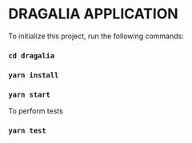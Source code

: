 # DRAGALIA APPLICATION

To initialize this project, run the following commands:
### `cd dragalia`
### `yarn install`
### `yarn start`

To perform tests
### `yarn test`